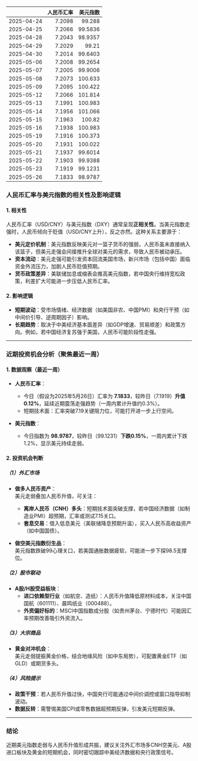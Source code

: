 |            |   人民币汇率 |   美元指数 |
|:-----------|-------------:|-----------:|
| 2025-04-24 |       7.2098 |    99.288  |
| 2025-04-25 |       7.2066 |    99.5836 |
| 2025-04-28 |       7.2043 |    98.9357 |
| 2025-04-29 |       7.2029 |    99.21   |
| 2025-04-30 |       7.2014 |    99.6403 |
| 2025-05-06 |       7.2008 |    99.2654 |
| 2025-05-07 |       7.2005 |    99.9006 |
| 2025-05-08 |       7.2073 |   100.633  |
| 2025-05-09 |       7.2095 |   100.422  |
| 2025-05-12 |       7.2066 |   101.814  |
| 2025-05-13 |       7.1991 |   100.983  |
| 2025-05-14 |       7.1956 |   101.066  |
| 2025-05-15 |       7.1963 |   100.82   |
| 2025-05-16 |       7.1938 |   100.983  |
| 2025-05-19 |       7.1916 |   100.373  |
| 2025-05-20 |       7.1931 |   100.022  |
| 2025-05-21 |       7.1937 |    99.6014 |
| 2025-05-22 |       7.1903 |    99.9388 |
| 2025-05-23 |       7.1919 |    99.1231 |
| 2025-05-26 |       7.1833 |    98.9787 |![图](shibor.png)



### 人民币汇率与美元指数的相关性及影响逻辑

#### 1. 相关性
人民币汇率（USD/CNY）与美元指数（DXY）通常呈现**正相关性**。当美元指数走强时，人民币倾向于贬值（USD/CNY上升），反之亦然。这种关系主要源于：
- **美元定价机制**：美元指数反映美元对一篮子货币的强弱，人民币虽未直接纳入该篮子，但美元走强会间接推升全球对美元的需求，导致人民币被动承压。
- **资本流动**：美元走强可能引发资本回流美国市场，新兴市场（包括中国）面临资金外流压力，加剧人民币贬值预期。
- **货币政策差异**：美联储加息或缩表会推高美元指数，若中国央行维持宽松政策，利差扩大可能进一步压低人民币汇率。

#### 2. 影响逻辑
- **短期波动**：受市场情绪、经济数据（如美国非农、中国PMI）和央行干预（如中间价引导、逆周期因子）影响。
- **长期趋势**：取决于中美经济基本面差异（如GDP增速、贸易顺差）和政策方向。例如，若中国经济复苏强于美国，人民币可能阶段性走强。

---

### 近期投资机会分析（聚焦最近一周）

#### 1. 数据观察（最近一周）
- **人民币汇率**：  
  - 今日（假设为2025年5月26日）汇率为 **7.1833**，较昨日（7.1919）**升值0.12%**，延续近期震荡走强趋势（一周内累计升值约0.3%）。
  - 短期技术面：汇率突破7.19关键阻力位，可能打开进一步上行空间。

- **美元指数**：  
  - 今日指数为 **98.9787**，较昨日（99.1231）**下跌0.15%**，一周内累计下跌1.2%，显示美元持续走弱。

#### 2. 投资机会判断
##### （1）外汇市场
- **做多人民币资产**：  
  美元走弱叠加人民币升值，可关注：  
  - **离岸人民币（CNH）多头**：短期技术面突破支撑，若中国经济数据（如制造业PMI）超预期，汇率或测试7.15关口。  
  - **套息交易**：借入低息美元（美联储降息预期升温），买入人民币高收益资产（如中国国债）。

- **做空美元指数衍生品**：  
  美元指数跌破99心理关口，若美国通胀数据疲软，可能进一步下探98.5支撑位。

##### （2）股市联动
- **A股/H股受益板块**：  
  - **进口依赖型行业**（如航空、造纸）：人民币升值降低原材料成本，关注中国国航（601111）、晨鸣纸业（000488）。  
  - **外资偏好标的**：MSCI中国指数成分股（如贵州茅台、宁德时代）可能因汇率预期改善吸引外资流入。

##### （3）大宗商品
- **黄金对冲机会**：  
  美元走弱提振黄金价格，结合地缘风险（如中东局势），可配置黄金ETF（如GLD）或期货多头。

##### （4）风险提示
- **政策干预**：若人民币升值过快，中国央行可能通过中间价调控或窗口指导抑制波动。  
- **数据反转**：需警惕美国CPI或零售数据超预期反弹，引发美元短期反弹。

---

### 结论
近期美元指数走弱与人民币升值形成共振，建议关注外汇市场多CNH空美元、A股进口板块及黄金的短期机会，同时密切跟踪中美经济数据和央行政策信号。